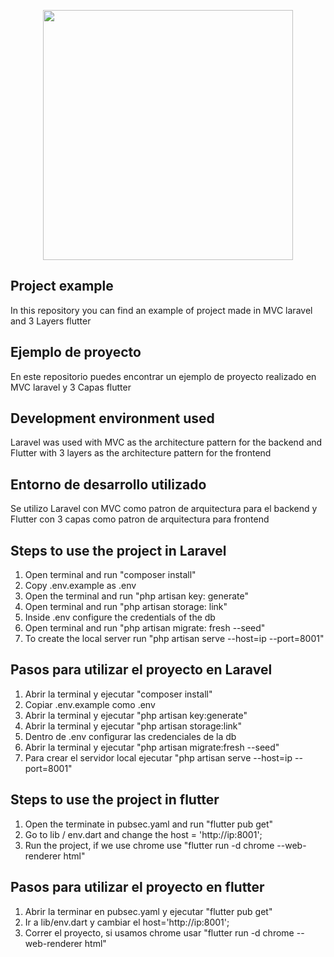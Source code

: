 <p align="center">
    <a href="https://quokasoft.com/" target="_blank">
        <img src="https://quokasoft.com/images/logo-dark.png" width="400">
    </a>
</p>

## Project example 
In this repository you can find an example of project made in MVC laravel and 3 Layers flutter

## Ejemplo de proyecto
En este repositorio puedes encontrar un ejemplo de proyecto realizado en MVC laravel y 3 Capas flutter

## Development environment used
Laravel was used with MVC as the architecture pattern for the backend and Flutter with 3 layers as the architecture pattern for the frontend

## Entorno de desarrollo utilizado
Se utilizo Laravel con MVC como patron de arquitectura para el backend y Flutter con 3 capas como patron de arquitectura para frontend

## Steps to use the project in Laravel
1) Open terminal and run "composer install"
2) Copy .env.example as .env
3) Open the terminal and run "php artisan key: generate"
4) Open terminal and run "php artisan storage: link"
5) Inside .env configure the credentials of the db
6) Open terminal and run "php artisan migrate: fresh --seed"
7) To create the local server run "php artisan serve --host=ip --port=8001"

## Pasos para utilizar el proyecto en Laravel
1) Abrir la terminal y ejecutar "composer install"
2) Copiar .env.example como .env
3) Abrir la terminal y ejecutar "php artisan key:generate"
4) Abrir la terminal y ejecutar "php artisan storage:link"
4) Dentro de .env configurar las credenciales de la db
5) Abrir la terminal y ejecutar "php artisan migrate:fresh --seed"
6) Para crear el servidor local ejecutar "php artisan serve --host=ip --port=8001"

## Steps to use the project in flutter
1) Open the terminate in pubsec.yaml and run "flutter pub get"
2) Go to lib / env.dart and change the host = 'http://ip:8001';
3) Run the project, if we use chrome use "flutter run -d chrome --web-renderer html"

## Pasos para utilizar el proyecto en flutter
1) Abrir la terminar en pubsec.yaml y ejecutar "flutter pub get"
2) Ir a lib/env.dart y cambiar el host='http://ip:8001';
3) Correr el proyecto, si usamos chrome usar "flutter run -d chrome --web-renderer html"
